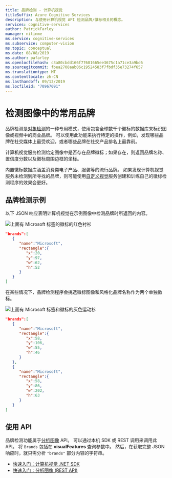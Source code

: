 ```yaml
---
title: 品牌检测 - 计算机视觉
titleSuffix: Azure Cognitive Services
description: 与使用计算机视觉 API 检测品牌/徽标相关的概念。
services: cognitive-services
author: PatrickFarley
manager: nitinme
ms.service: cognitive-services
ms.subservice: computer-vision
ms.topic: conceptual
ms.date: 08/08/2019
ms.author: pafarley
ms.openlocfilehash: c3a80cbdd166f77681665ee3675c1a71ce3a9bd6
ms.sourcegitcommit: fbea2708aab06c19524583f7fbdf35e73274f657
ms.translationtype: MT
ms.contentlocale: zh-CN
ms.lasthandoff: 09/13/2019
ms.locfileid: "70967091"
---
```

# <a name="detect-popular-brands-in-images"></a>检测图像中的常用品牌

品牌检测是[对象检测](concept-object-detection.md)的一种专用模式，使用包含全球数千个徽标的数据库来标识图像或视频中的商业品牌。 可以使用此功能来执行特定的操作，例如，发现哪些品牌在社交媒体上最受欢迎，或者哪些品牌在社交产品排名上最靠前。

计算机视觉服务检测给定图像中是否存在品牌徽标；如果存在，则返回品牌名称、置信度分数以及徽标周围边框的坐标。

内置徽标数据库涵盖消费类电子产品、服装等的流行品牌。 如果发现计算机视觉服务未检测到所寻找的品牌，则可能使用[自定义视觉](https://docs.microsoft.com/azure/cognitive-services/Custom-Vision-Service/)服务创建和训练自己的徽标检测程序的效果会更好。

## <a name="brand-detection-example"></a>品牌检测示例

以下 JSON 响应表明计算机视觉在示例图像中检测品牌时所返回的内容。

![上面有 Microsoft 标签的徽标的红色衬衫](./Images/red-shirt-logo.jpg)

```json
"brands":[  
   {  
      "name":"Microsoft",
      "rectangle":{  
         "x":20,
         "y":97,
         "w":62,
         "h":52
      }
   }
]
```

在某些情况下，品牌检测程序会挑选徽标图像和风格化品牌名称作为两个单独徽标。

![上面有 Microsoft 标签和徽标的灰色运动衫](./Images/gray-shirt-logo.jpg)

```json
"brands":[  
   {  
      "name":"Microsoft",
      "rectangle":{  
         "x":58,
         "y":106,
         "w":55,
         "h":46
      }
   },
   {  
      "name":"Microsoft",
      "rectangle":{  
         "x":58,
         "y":86,
         "w":202,
         "h":63
      }
   }
]
```

## <a name="use-the-api"></a>使用 API

品牌检测功能属于[分析图像](https://westcentralus.dev.cognitive.microsoft.com/docs/services/5adf991815e1060e6355ad44/operations/56f91f2e778daf14a499e1fa) API。 可以通过本机 SDK 或 REST 调用来调用此 API。 将 `Brands` 包括在 **visualFeatures** 查询参数中。 然后，在获取完整 JSON 响应时，就只需分析 `"brands"` 部分内容的字符串。

* [快速入门：计算机视觉 .NET SDK](./quickstarts-sdk/csharp-sdk.md)
* [快速入门：分析图像 (REST API)](./quickstarts/csharp-analyze.md)
